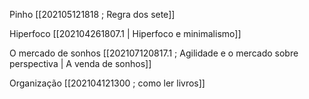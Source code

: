 Pinho
[[202105121818 ; Regra dos sete]]

Hiperfoco
[[202104261807.1 | Hiperfoco e minimalismo]]

O mercado de sonhos
[[202107120817.1 ; Agilidade e o mercado sobre perspectiva | A venda de sonhos]]

Organização
[[202104121300 ; como ler livros]]
